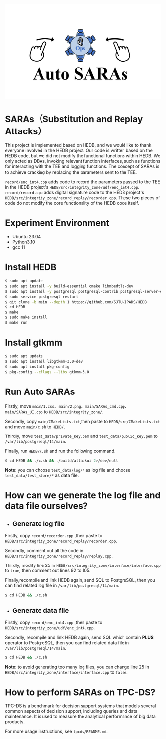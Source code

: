 <div align=center>
<img src="https://github.com/Krismilek/SARAs/blob/main/main/2.png"/>
</div>

# SARAs（Substitution and Replay Attacks）

This project is implemented based on HEDB, and we would like to thank everyone involved in the HEDB project. Our code is written based on the HEDB code, but we did not modify the functional functions within HEDB. We only acted as DBAs, invoking relevant function interfaces, such as functions for interacting with the TEE and logging functions. The concept of SARAs is to achieve cracking by replacing the parameters sent to the TEE。

`record/enc_int4.cpp` adds code to record the parameters passed to the TEE in the HEDB project's `HEDB/src/integrity_zone/udf/enc_int4.cpp`. `record/record.cpp` adds digital signature code to the HEDB project's `HEDB/src/integrity_zone/record_replay/recorder.cpp`. These two pieces of code do not modify the core functionality of the HEDB code itself.

# Experiment Environment

-  Ubuntu 23.04
- Python3.10
- gcc 11

# Install HEDB

```bash
$ sudo apt update
$ sudo apt install -y build-essential cmake libmbedtls-dev
$ sudo apt install -y postgresql postgresql-contrib postgresql-server-dev-all
$ sudo service postgresql restart
$ git clone -b main --depth 1 https://github.com/SJTU-IPADS/HEDB
$ cd HEDB
$ make
$ sudo make install
$ make run
```

# Install gtkmm

```bash
$ sudo apt update
$ sudo apt install libgtkmm-3.0-dev
$ sudo apt install pkg-config
$ pkg-config --cflags --libs gtkmm-3.0
```

# Run Auto SARAs

Firstly, move `main/1.css`、`main/2.png`、`main/SARAs_cmd.cpp`、`main/SARAs_UI.cpp` to `HEDB/src/integrity_zone/`.

Secondly, copy `main/CMakeLists.txt`,then paste to `HEDB/src/CMakeLists.txt` and move `main/c.sh` to `HEDB/`.

Thirdly, move `test_data/private_key.pem` and `test_data/public_key.pem` to `/var/lib/postgresql/14/main`.

Finally, run `HEDB/c.sh` and run the following command.

```bash
$ cd HEDB && ./c.sh && ./build/attackui 2>/dev/null
```

**Note**: you can choose `test_data/log/*` as log file and choose `test_data/test_store/*` as data file.

# How can we generate the log file and data file ourselves?

- ## Generate log file

Firstly, copy `record/recorder.cpp` ,then paste to `HEDB/src/integrity_zone/record_replay/recorder.cpp`.

Secondly, comment out all the code in `HEDB/src/integrity_zone/record_replay/replay.cpp`. 

Thirdly, modify line 25 in `HEDB/src/integrity_zone/interface/interface.cpp` to `true`, then comment out lines 92 to 105.

Finally,recompile and link HEDB again, send SQL to PostgreSQL, then you can find related log file in `/var/lib/postgresql/14/main`.

```bash
$ cd HEDB && ./c.sh
```

- ## Generate data file

Firstly, copy `record/enc_int4.cpp` ,then paste to `HEDB/src/integrity_zone/udf/enc_int4.cpp`.

Secondly, recompile and link HEDB again, send SQL  which contain **PLUS**  operator to PostgreSQL, then you can find related data file in `/var/lib/postgresql/14/main`.

```bash
$ cd HEDB && ./c.sh
```

**Note**: to avoid generating too many log files, you can change line 25 in `HEDB/src/integrity_zone/interface/interface.cpp` to `false`.

# How to perform SARAs on TPC-DS?

TPC-DS is a benchmark for decision support systems that models several common aspects of decision support, including queries and data maintenance. It is used to measure the analytical performance of big data products.

For more usage instructions, see `tpcds/README.md`.
